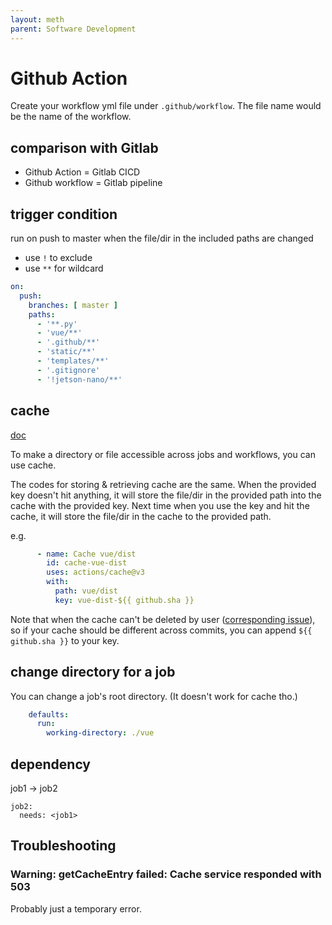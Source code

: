 ```yaml
---
layout: meth
parent: Software Development
---
```


# Github Action

Create your workflow yml file under `.github/workflow`. The file name would be the name of the workflow.

## comparison with Gitlab

- Github Action = Gitlab CICD
- Github workflow = Gitlab pipeline

## trigger condition

run on push to master when the file/dir in the included paths are changed 

- use `!` to exclude
- use `**` for wildcard

```yml
on:
  push:
    branches: [ master ]
    paths:
      - '**.py'
      - 'vue/**'
      - '.github/**'
      - 'static/**'
      - 'templates/**'
      - '.gitignore'
      - '!jetson-nano/**'
```

## cache
[doc](https://docs.github.com/en/actions/using-workflows/caching-dependencies-to-speed-up-workflows)

To make a directory or file accessible across jobs and workflows, you can use cache.

The codes for storing & retrieving cache are the same. When the provided key doesn't hit anything, it will store the file/dir in the provided path into the cache with the provided key. Next time when you use the key and hit the cache, it will store the file/dir in the cache to the provided path.

e.g.

```yml
      - name: Cache vue/dist
        id: cache-vue-dist
        uses: actions/cache@v3
        with:
          path: vue/dist
          key: vue-dist-${{ github.sha }}
```

Note that when the cache can't be deleted by user ([corresponding issue](https://github.com/actions/cache/issues/2)), so if your cache should be different across commits, you can append `${{ github.sha }}` to your key.

## change directory for a job

You can change a job's root directory. (It doesn't work for cache tho.)

```yml
    defaults:
      run:
        working-directory: ./vue
```

## dependency

job1 -> job2

```
job2:
  needs: <job1>
```

## Troubleshooting

### Warning: getCacheEntry failed: Cache service responded with 503

Probably just a temporary error.